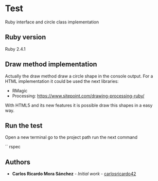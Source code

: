 # Test
Ruby interface and circle class implementation

## Ruby version
Ruby 2.4.1

## Draw method implementation
Actually the draw method draw a circle shape in the console output.
For a HTML implementation it could be used the next libraries:
*  RMagic
* Processing: https://www.sitepoint.com/drawing-processing-ruby/

With HTML5 and  its new features it is possible draw this shapes in a easy way.

## Run the test

Open a new terminal 
go to the project path
run the next command

´´
rspec

## Authors

* **Carlos Ricardo Mora Sánchez** - *Initial work* - [carlosricardo42](https://github.com/carlosricardo42)